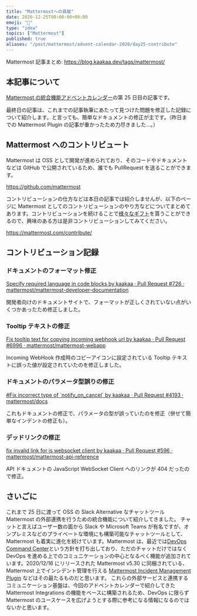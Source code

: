 ```yaml
---
title: "Mattermostへの貢献"
date: 2020-12-25T00:00:00+09:00
emoji: "📆"
type: "idea"
topics: ["Mattermost"]
published: true
aliases: "/post/mattermost/advent-calendar-2020/day25-contribute"
---
```


Mattermost 記事まとめ: https://blog.kaakaa.dev/tags/mattermost/

## 本記事について

[Mattermost の統合機能アドベントカレンダー](https://qiita.com/advent-calendar/2020/mattermost-integrations)の第 25 日目の記事です。

最終日の記事は、これまでの記事執筆にあたって見つけた問題を修正した記録について紹介します。と言っても、簡単なドキュメントの修正が主です。（昨日までの Mattermost Plugin の記事が重かったため力尽きました...。）

## Mattermost へのコントリビュート

Mattermost は OSS として開発が進められており、そのコードやドキュメントなどは GitHub で公開されているため、誰でも PullRequest を送ることができます。

https://github.com/mattermost

コントリビューションの仕方などは本日の記事では紹介しませんが、以下のページに Mattermost としてのコントリビューションのやり方などについてまとめてあります。コントリビューションを続けることで[様々なギフト](https://blog.kaakaa.dev/post/mattermost/advent-calendar-2020/day13-swags/)を貰うことができるので、興味のある方は是非コントリビューションしてみてください。

https://mattermost.com/contribute/

## コントリビューション記録

### ドキュメントのフォーマット修正

[Specify required language in code blocks by kaakaa · Pull Request \#726 · mattermost/mattermost\-developer\-documentation](https://github.com/mattermost/mattermost-developer-documentation/pull/726)

開発者向けのドキュメントサイトで、フォーマットが正しくされていない点がいくつかあったため修正しました。

### Tooltip テキストの修正

[Fix tooltip text for copying incoming webhook url by kaakaa · Pull Request \#6996 · mattermost/mattermost\-webapp](https://github.com/mattermost/mattermost-webapp/pull/6996)

Incoming WebHook 作成時のコピーアイコンに設定されている Tooltip テキストに誤った値が設定されていたのを修正しました。

### ドキュメントのパラメータ型誤りの修正

[#Fix incorrect type of \`notify_on_cancel\` by kaakaa · Pull Request \#4193 · mattermost/docs](https://github.com/mattermost/docs/pull/4193)

これもドキュメントの修正で、パラメータの型が誤っていたのを修正（併せて簡単なインデントの修正も）。

### デッドリンクの修正

[fix invalid link for js websocket client by kaakaa · Pull Request \#596 · mattermost/mattermost\-api\-reference](https://github.com/mattermost/mattermost-api-reference/pull/596)

API ドキュメントの JavaScript WebSocket Client へのリンクが 404 だったので修正。

## さいごに

これまで 25 日に渡って OSS の Slack Alternative なチャットツール Mattermost の外部連携を行うための統合機能について紹介してきました。
チャットと言えばユーザー数の面から Slack や Microsoft Teams が有名ですが、オンプレミスなどのプライベートな環境にも構築可能なチャットツールとして、Mattermost も着実に進化を続けています。Mattermost は、最近では[DevOps Command Center](https://mattermost.com/devops/)という方針を打ち出しており、ただのチャットだけではなく DevOps を進める上でのコミュニケーションの中心となるべく機能が追加されています。2020/12/16 にリリースされた Mattermost v5.30 に同梱されている、Mattermost 上でインシデント管理を行える [Mattermost Incident Management Plugin](https://mattermost.gitbook.io/mattermost-incident-management/) などはその最たるものだと思います。
これらの外部サービスと連携するコミュニケーション基盤は、今回のアドベントカレンダーで紹介してきた Mattermost Integrations の機能をベースに構築されるため、DevOps に限らず Mattermost のユースケースを広げようとする際に参考になる情報になるのではないかと思います。
